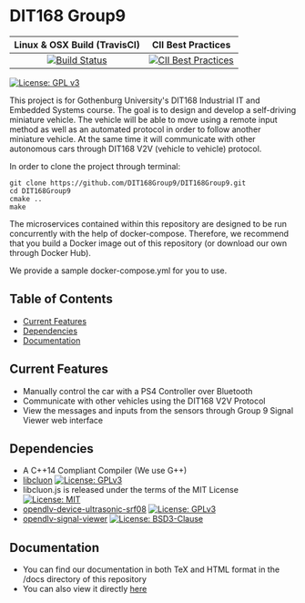 # DIT168 Group9

| Linux & OSX Build (TravisCI) | CII Best Practices |
| :--------------------------: | :----------------: |
[![Build Status](https://travis-ci.org/DIT168Group9/DIT168Group9.svg?branch=master)](https://travis-ci.org/DIT168Group9/DIT168Group9) | [![CII Best Practices](https://bestpractices.coreinfrastructure.org/projects/1665/badge)](https://bestpractices.coreinfrastructure.org/projects/1665) |

[![License: GPL v3](https://img.shields.io/badge/License-GPL%20v3-blue.svg)](https://www.gnu.org/licenses/gpl-3.0)

This project is for Gothenburg University's DIT168 Industrial IT and Embedded Systems course.
The goal is to design and develop a self-driving miniature vehicle.
The vehicle will be able to move using a remote input method as well as
an automated protocol in order to follow another miniature vehicle.
At the same time it will communicate with other autonomous cars through DIT168 V2V (vehicle to vehicle) protocol.

In order to clone the project through terminal: 

```
git clone https://github.com/DIT168Group9/DIT168Group9.git
cd DIT168Group9
cmake .. 
make
```

The microservices contained within this repository are designed to be
run concurrently with the help of docker-compose.
Therefore, we recommend that you build a Docker image out of this repository
(or download our own through Docker Hub).

We provide a sample docker-compose.yml for you to use.

## Table of Contents
* [Current Features](#current-features)
* [Dependencies](#dependencies)
* [Documentation](#documentation)

## Current Features
* Manually control the car with a PS4 Controller over Bluetooth
* Communicate with other vehicles using the DIT168 V2V Protocol
* View the messages and inputs from the sensors through Group 9 Signal Viewer web interface

## Dependencies
* A C++14 Compliant Compiler (We use G++)
* [libcluon](https://github.com/chrberger/libcluon) [![License: GPLv3](https://img.shields.io/badge/license-GPL--3-blue.svg
)](https://www.gnu.org/licenses/gpl-3.0.txt)
* libcluon.js is released under the terms of the MIT License [![License: MIT](https://img.shields.io/packagist/l/doctrine/orm.svg
)](https://opensource.org/licenses/MIT)
* [opendlv-device-ultrasonic-srf08](https://github.com/chalmers-revere/opendlv-device-ultrasonic-srf08) [![License: GPLv3](https://img.shields.io/badge/license-GPL--3-blue.svg
)](https://www.gnu.org/licenses/gpl-3.0.txt)
* [opendlv-signal-viewer](https://github.com/chalmers-revere/opendlv-signal-viewer) [![License: BSD3-Clause](https://img.shields.io/badge/license-BSD%203--Clause-blue.svg
)](https://opensource.org/licenses/BSD-3-Clause)

## Documentation
* You can find our documentation in both TeX and HTML format in the /docs directory of this repository
* You can also view it directly [here](https://dit168group9.github.io/DIT168Group9/)
